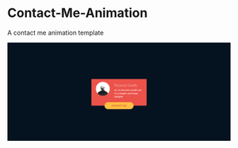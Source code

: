 # Contact-Me-Animation

A contact me animation template

![Preview](contact-me-animation.png?raw=true)
